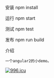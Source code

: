 安装
   npm install
   
 运行
 	npm start
 	
 测试
 	npm test
 	
 发布
 	npm run build

 介绍
 
 	一个angular2的小demo。
<a href="https://996.icu"><img src="https://img.shields.io/badge/link-996.icu-red.svg" alt="996.icu" /></a>
